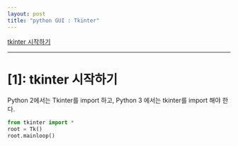 ```yaml
---
layout: post
title: "python GUI : Tkinter"
---
```


[tkinter 시작하기](#1-tkinter-시작하기)

---
# [1]: tkinter 시작하기
Python 2에서는 Tkinter를 import 하고, Python 3 에서는 tkinter를 import 해야 한다.

``` python 
from tkinter import *
root = Tk()
root.mainloop()
```
